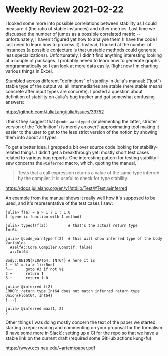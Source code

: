 # Weekly Review 2021-02-22

I looked some more into possible correlations between stability as I could measure it
(the ratio of stable instances) and other metrics. Last time we discussed the number 
of jumps as a possible correlated metric -- unfortunately, I haven't figured yet how to
analyse them (I have the code I just need to learn how to process it). Instead, I looked
at the number of instances (a possible conjecture is that unstable methods could generate
less specializations). Unfortunately, I didn't find anything interesting looking at a couple
of packages. I probably neeed to learn how to generate graphs programmatically so I can look
at more data easily. Right now I'm charting various things in Excel.

Stumbled across different "definitions" of stability in Julia's manual: ("just") stable type
of the output vs. all intermediaries are stable (here stable means concrete after input types are concrete).
I posted a question about definition of stability on Julia's bug tracker and got somewhat
confusing answers:

https://github.com/JuliaLang/julia/issues/39752

I think they suggest that `@code_warntyped` (implementing the latter,
stricter version of the "definition") is merely an over?-approximating tool making it easier
to the user to get to the less strict version of the notion by showing them info about
all types.

To get a better idea, I grepped a bit over source code
looking for stability-related things. I didn't get a breakthrough yet: mostly short test cases
related to various bug reports. One interesting pattern for testing stability I saw
concerns the `@inferred` macro, which, quoting the manual, 

> Tests that a call expression returns a value of the same type inferred by the compiler. 
> It is useful to check for type stability.

https://docs.julialang.org/en/v1/stdlib/Test/#Test.@inferred

An example from the manual shows it really well how it's supposed to be used, and
it's representative of the test cases I saw: 

```
julia> f(a) = a > 1 ? 1 : 1.0
f (generic function with 1 method)

julia> typeof(f(2))         # that's the actual return type
Int64

julia> @code_warntype f(2)  # this will show inferred type of the body
Variables
  #self#::Core.Compiler.Const(f, false)
  a::Int64

Body::UNION{FLOAT64, INT64} # here it is
1 ─ %1 = (a > 1)::Bool
└──      goto #3 if not %1
2 ─      return 1
3 ─      return 1.0

julia> @inferred f(2)
ERROR: return type Int64 does not match inferred return type Union{Float64, Int64}
[...]

julia> @inferred max(1, 2)
2
```

Other things I was doing mostly concern the text of the paper we started: starting
a repo; reading and commenting on your proposal for the formalism (I have some more in Slack);
setting up a CI for the repo so that we have a stable link on the current draft (required some 
GitHub actions kung-fu):

https://www.ccs.neu.edu/~artem/paper.pdf
